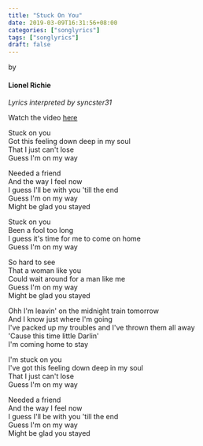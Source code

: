 ```yaml
---
title: "Stuck On You"
date: 2019-03-09T16:31:56+08:00
categories: ["songlyrics"]
tags: ["songlyrics"]
draft: false
---
```

by
#### Lionel Richie
*Lyrics interpreted by syncster31*

Watch the video [here](https://www.youtube.com/watch?v=1sjdYCCUlpE&list=PLex6xo-8x5MF1gUHkZTt1NQFwrMagmJDW&index=1)

Stuck on you<br>
Got this feeling down deep in my soul<br>
That I just can't lose<br>
Guess I'm on my way

Needed a friend<br>
And the way I feel now <br>
I guess I'll be with you 'till the end<br>
Guess I'm on my way<br>
Might be glad you stayed

Stuck on you<br>
Been a fool too long<br>
I guess it's time for me to come on home<br>
Guess I'm on my way

So hard to see<br>
That a woman like you<br>
Could wait around for a man like me<br>
Guess I'm on my way<br>
Might be glad you stayed

Ohh I'm leavin' on the midnight train tomorrow<br>
And I know just where I'm going<br>
I've packed up my troubles and I've thrown them all away<br>
'Cause this time little Darlin'<br>
I'm coming home to stay

I'm stuck on you<br>
I've got this feeling down deep in my soul<br>
That I just can't lose<br>
Guess I'm on my way

Needed a friend<br>
And the way I feel now <br>
I guess I'll be with you 'till the end<br>
Guess I'm on my way<br>
Might be glad you stayed